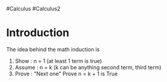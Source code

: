 #Calculus #Calculus2 

# Introduction
The idea behind the math induction is 
1. Show : n = 1 (at least 1 term is true)
2. Assume : n = k (k can be anything second term, third term)
3. Prove : "Next one" Prove n = k + 1 is True

